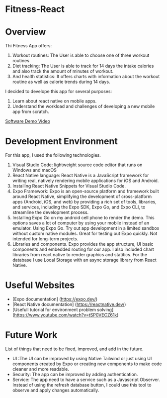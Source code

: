 # Fitness-React
# Overview

Thi Fitness App offers:

1. Workout routines: The User is able to choose one of three workout routines
2. Diet tracking: The User is able to track for 14 days the intake calories and also track the amount of minutes of workout.
3. And health statistics: It offers charts with information about the workout routine as well as calorie trends during 14 days.


I decided to develope this app for several purposes:
1. Learn about react native on mobile apps.
2. Understand the workload and challenges of developing a new mobile app from scratch.

[Software Demo Video](https://youtu.be/4YyGSxjtqTs)

# Development Environment
For this app, I used the following technologies.
1. Visual Studio Code:  lightweight source code editor that runs on Windows and macOS
2. React Native language: React Native is a JavaScript framework for writing real, natively rendering mobile applications for iOS and Android. 
3. Installing React Native Snippets for Visual Studio Code. 
4. Expo Framework: Expo is an open-source platform and framework built around React Native, simplifying the development of cross-platform apps (Android, iOS, and web) by providing a rich set of tools, libraries, and services, including the Expo SDK, Expo Go, and Expo CLI, to streamline the development process.
5. Installing Expo Go on my android cell phone to render the demo. This options saves a lot of computer by using your mobile instead of an emulator. Using Expo Go. Try out app development in a limited sandbox without custom native modules. Great for testing out Expo quickly. Not intended for long-term projects.
6. Libraries and components. Expo provides the app structure, UI basic components and embedded routing for our app. I also included chart libraries from react native to render graphics and statitics. For the database I use Local Storage with an async storage library from React Native.

# Useful Websites
* [Expo documentation] (https://expo.dev/)
* [React Native documentation] (https://reactnative.dev/)
* [Usefull tutorial for environment problem solving] (https://www.youtube.com/watch?v=tSP0VECZ61k)


# Future Work

List of things that need to be fixed, improved, and add in the future.
* UI :The UI can be improved by using Native Tailwind or just using UI components created by Expo or creating new components to make code cleaner and more readable.
* Security: The app can be improved by adding authentication.  
* Service: The app need to have a service such as a Javascript Observer. Instead of using the refresh database button, I could use this tool to observe and apply changes automatically.